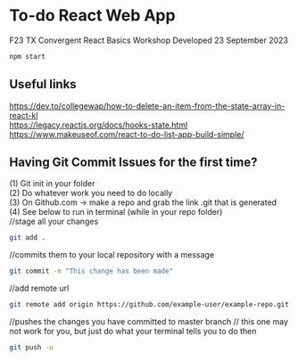 # To-do React Web App
F23 TX Convergent React Basics Workshop
Developed 23 September 2023

```bash
npm start
```

## Useful links
https://dev.to/collegewap/how-to-delete-an-item-from-the-state-array-in-react-kl <br />
https://legacy.reactjs.org/docs/hooks-state.html <br />
https://www.makeuseof.com/react-to-do-list-app-build-simple/ <br />

## Having Git Commit Issues for the first time?
(1) Git init in your folder <br />
(2) Do whatever work you need to do locally <br />
(3) On Github.com -> make a repo and grab the link .git that is generated <br />
(4) See below to run in terminal (while in your repo folder) <br />
  //stage all your changes <br />
  ```bash
  git add . 
  ```

  //commits them to your local repository with a message
  ```bash
  git commit -m "This change has been made"
  ```

  //add remote url
  ```bash
  git remote add origin https://github.com/example-user/example-repo.git
  ```

  //pushes the changes you have committed to master branch
  // this one may not work for you, but just do what your terminal tells you to do then
  ```bash
  git push -u
  ```
